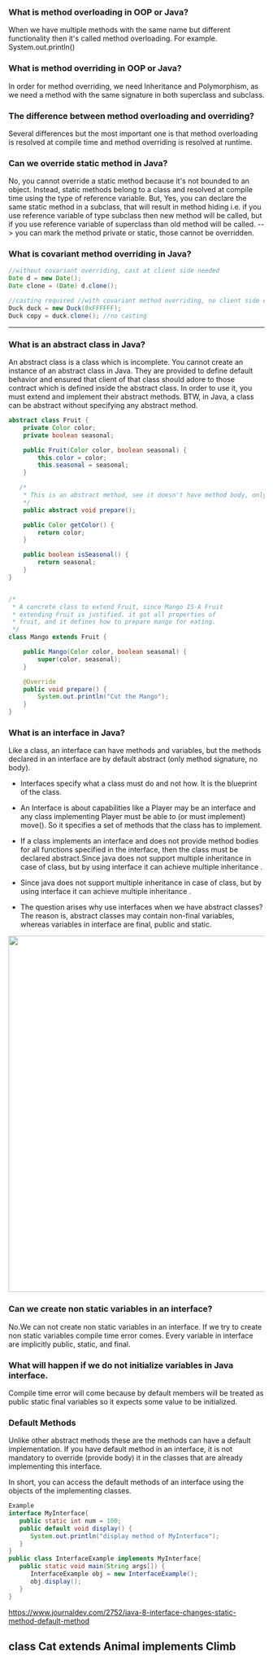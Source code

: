 ### What is method overloading in OOP or Java?
When we have multiple methods with the same name but different functionality then it's called method overloading. For example. System.out.println()

### What is method overriding in OOP or Java?
In order for method overriding, we need Inheritance and Polymorphism, as we need a method with the same signature in both superclass and subclass.

### The difference between method overloading and overriding?
Several differences but the most important one is that method overloading is resolved at compile time and method overriding is resolved at runtime.

### Can we override static method in Java?
No, you cannot override a static method because it's not bounded to an object. Instead, static methods belong to a class and resolved at compile time using the type of reference variable. But, Yes, you can declare the same static method in a subclass, that will result in method hiding i.e. if you use reference variable of type subclass then new method will be called, but if you use reference variable of superclass than old method will be called. --> you can mark the method private or static, those cannot be overridden.

### What is covariant method overriding in Java?

```java
//without covariant overriding, cast at client side needed 
Date d = new Date(); 
Date clone = (Date) d.clone(); 

//casting required //with covariant method overriding, no client side cast 
Duck duck = new Duck(0xFFFFFF);
Duck copy = duck.clone(); //no casting

```
___________________________________________________________________________________________________________

### What is an abstract class in Java?
An abstract class is a class which is incomplete. You cannot create an instance of an abstract class in Java. They are provided to define default behavior and ensured that client of that class should adore to those contract which is defined inside the abstract class. In order to use it, you must extend and implement their abstract methods. BTW, in Java, a class can be abstract without specifying any abstract method.

```java
abstract class Fruit {
    private Color color;
    private boolean seasonal;

    public Fruit(Color color, boolean seasonal) {
        this.color = color;
        this.seasonal = seasonal;
    }

   /*
    * This is an abstract method, see it doesn't have method body, only declaration
    */
    public abstract void prepare();

    public Color getColor() {
        return color;
    }

    public boolean isSeasonal() {
        return seasonal;
    }
}


/*
 * A concrete class to extend Fruit, since Mango IS-A Fruit
 * extending Fruit is justified. it got all properties of
 * fruit, and it defines how to prepare mango for eating.
 */
class Mango extends Fruit {

    public Mango(Color color, boolean seasonal) {
        super(color, seasonal);
    }

    @Override
    public void prepare() {
        System.out.println("Cut the Mango");
    }
}

```
### What is an interface in Java?

Like a class, an interface can have methods and variables, but the methods declared in an interface are by default abstract (only method signature, no body).  

- Interfaces specify what a class must do and not how. It is the blueprint of the class.

- An Interface is about capabilities like a Player may be an interface and any class implementing Player must be able to (or must implement) move(). So it specifies a set of methods that the class has to implement.

- If a class implements an interface and does not provide method bodies for all functions specified in the interface, then the class must be declared abstract.Since java does not support multiple inheritance in case of class, but by using interface it can achieve multiple inheritance .

- Since java does not support multiple inheritance in case of class, but by using interface it can achieve multiple inheritance .

- The question arises why use interfaces when we have abstract classes?
The reason is, abstract classes may contain non-final variables, whereas variables in interface are final, public and static.

<img align="center" width="670" height="700" src="https://miro.medium.com/max/661/1*vmQhGSTGAeIIsCX0jEPUqg.jpeg">

###  Can we create non static variables in an interface? 

No.We can not create non static variables in an interface. If we try to create non static variables compile time error comes.  Every variable in interface are implicitly public, static, and final.

###  What will happen if we do not initialize variables in Java interface. 

Compile time error will come because by default members will be treated as public static final variables so it expects some value to be initialized. 

### Default Methods

Unlike other abstract methods these are the methods can have a default implementation. If you have default method in an interface, it is not mandatory to override (provide body) it in the classes that are already implementing this interface.

In short, you can access the default methods of an interface using the objects of the implementing classes.

```java
Example
interface MyInterface{
   public static int num = 100;
   public default void display() {
      System.out.println("display method of MyInterface");
   }
}
public class InterfaceExample implements MyInterface{
   public static void main(String args[]) {
      InterfaceExample obj = new InterfaceExample();
      obj.display();
   }
}
```

https://www.journaldev.com/2752/java-8-interface-changes-static-method-default-method

## class Cat extends Animal implements Climb

